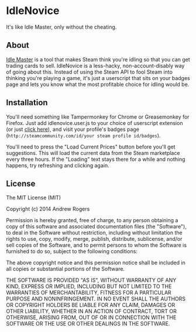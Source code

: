 # IdleNovice

It's like Idle Master, only without the cheating.

## About
[Idle Master](https://github.com/jshackles/idle_master) is a tool that makes Steam think you're idling so that you can get trading cards to sell. IdleNovice is a less-hacky, non-account-disably way of going about this. Instead of using the Steam API to fool Steam into thinking you're playing a game, it's just a userscript that sits on your badges page and lets you know what the most profitable choice for idling would be. 

## Installation
You'll need something like Tampermonkey for Chrome or Greasemonkey for Firefox. Just add idlenovice.user.js to your choice of userscript extension (or just [click here](https://github.com/cpancake/idlenovice/raw/master/idlenovice.user.js)), and visit your profile's badges page (`http://steamcommunity.com/id/your steam profile id/badges`).

You'll need to press the "Load Current Prices" button before you'll get suggestions. This will load the current data from the Steam marketplace every three hours. If the "Loading" text stays there for a while and nothing happens, try refreshing and clicking again.

## License
The MIT License (MIT)

Copyright (c) 2014 Andrew Rogers

Permission is hereby granted, free of charge, to any person obtaining a copy of this software and associated documentation files (the "Software"), to deal in the Software without restriction, including without limitation the rights to use, copy, modify, merge, publish, distribute, sublicense, and/or sell copies of the Software, and to permit persons to whom the Software is furnished to do so, subject to the following conditions:

The above copyright notice and this permission notice shall be included in all copies or substantial portions of the Software.

THE SOFTWARE IS PROVIDED "AS IS", WITHOUT WARRANTY OF ANY KIND, EXPRESS OR IMPLIED, INCLUDING BUT NOT LIMITED TO THE WARRANTIES OF MERCHANTABILITY, FITNESS FOR A PARTICULAR PURPOSE AND NONINFRINGEMENT. IN NO EVENT SHALL THE AUTHORS OR COPYRIGHT HOLDERS BE LIABLE FOR ANY CLAIM, DAMAGES OR OTHER LIABILITY, WHETHER IN AN ACTION OF CONTRACT, TORT OR OTHERWISE, ARISING FROM, OUT OF OR IN CONNECTION WITH THE SOFTWARE OR THE USE OR OTHER DEALINGS IN THE SOFTWARE.